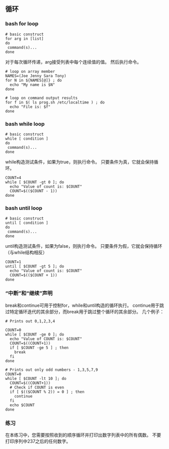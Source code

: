 ## 循环

### bash for loop

```shell
# basic construct
for arg in [list]
do
 command(s)...
done
```

对于每次循环传递，arg接受列表中每个连续值的值。 然后执行命令。

```shell
# loop on array member
NAMES=(Joe Jenny Sara Tony)
for N in ${NAMES[@]} ; do
  echo "My name is $N"
done

# loop on command output results
for f in $( ls prog.sh /etc/localtime ) ; do
  echo "File is: $f"
done
```

### bash while loop

```shell
# basic construct
while [ condition ]
do
 command(s)...
done
```

while构造测试条件，如果为true，则执行命令。 只要条件为真，它就会保持循环。

```shell
COUNT=4
while [ $COUNT -gt 0 ]; do
  echo "Value of count is: $COUNT"
  COUNT=$(($COUNT - 1))
done
```

### bash until loop

```shell
# basic construct
until [ condition ]
do
 command(s)...
done
```

until构造测试条件，如果为false，则执行命令。 只要条件为假，它就会保持循环（与while结构相反）

```shell
COUNT=1
until [ $COUNT -gt 5 ]; do
  echo "Value of count is: $COUNT"
  COUNT=$(($COUNT + 1))
done
```

### “中断”和“继续”声明

break和continue可用于控制for，while和until构造的循环执行。 continue用于跳过特定循环迭代的其余部分，而break用于跳过整个循环的其余部分。 几个例子：

```shell
# Prints out 0,1,2,3,4

COUNT=0
while [ $COUNT -ge 0 ]; do
  echo "Value of COUNT is: $COUNT"
  COUNT=$((COUNT+1))
  if [ $COUNT -ge 5 ] ; then
    break
  fi
done

# Prints out only odd numbers - 1,3,5,7,9
COUNT=0
while [ $COUNT -lt 10 ]; do
  COUNT=$((COUNT+1))
  # Check if COUNT is even
  if [ $(($COUNT % 2)) = 0 ] ; then
    continue
  fi
  echo $COUNT
done
```

### 练习

在本练习中，您需要按照收到的顺序循环并打印出数字列表中的所有偶数。 不要打印序列中237之后的任何数字。

